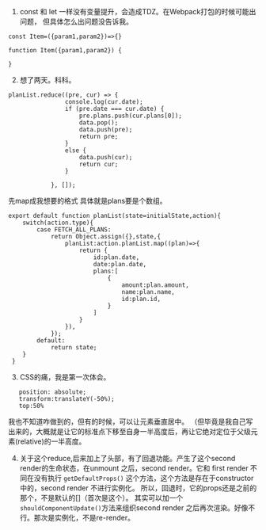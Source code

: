 1. const 和 let 一样没有变量提升，会造成TDZ。在Webpack打包的时候可能出问题，
但具体怎么出问题没告诉我。
```
const Item=({param1,param2})=>{}

function Item({param1,param2}) {

}
```

2. 想了两天。科科。
```
planList.reduce((pre, cur) => {
                console.log(cur.date);
                if (pre.date === cur.date) {
                    pre.plans.push(cur.plans[0]);
                    data.pop();
                    data.push(pre);
                    return pre;
                }
                else {
                    data.push(cur);
                    return cur;
                }

            }, []);

```
先map成我想要的格式 具体就是plans要是个数组。
```
export default function planList(state=initialState,action){
	switch(action.type){
		case FETCH_ALL_PLANS:
			return Object.assign({},state,{
				planList:action.planList.map((plan)=>{
					return {
						id:plan.date,
						date:plan.date,
						plans:[
							{
								amount:plan.amount,
								name:plan.name,
								id:plan.id,
							}
						]
					}
				}),
			});
		default:
			return state;
	}
 }

 ```

 3. CSS的痛，我是第一次体会。

 ```
    position: absolute;
    transform:translateY(-50%);
    top:50%
 ```

 我也不知道咋做到的，但有的时候，可以让元素垂直居中。
 （但毕竟是我自己写出来的，大概就是让它的标准点下移至自身一半高度后，再让它绝对定位于父级元素(relative)的一半高度。

 4. 关于这个reduce,后来加上了头部，有了回退功能。产生了这个second render的生命状态，在unmount 之后，second render。它和
 first render 不同在没有执行 `getDefaultProps()` 这个方法，这个方法是存在于constructor中的，second render 不进行实例化。
 所以，回退时，它的props还是之前的那个，不是默认的[]（首次是这个）。
 其实可以加一个 `shouldComponentUpdate()`方法来组织second render 之后再次渲染。好像不行。那次是实例化，不是re-render。
 
